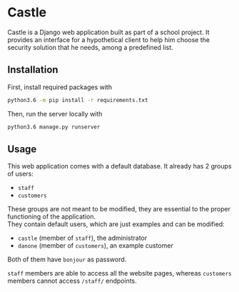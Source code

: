 # Castle

Castle is a Django web application built as part of a school project. It provides an interface for a hypothetical client to help him choose the security solution that he needs, among a predefined list.

## Installation

First, install required packages with

```bash
python3.6 -m pip install -r requirements.txt
```

Then, run the server locally with

```bash
python3.6 manage.py runserver
```

## Usage


This web application comes with a default database. It already has 2 groups of users:
- `staff`
- `customers`

These groups are not meant to be modified, they are essential to the proper functioning of the application.  
They contain default users, which are just examples and can be modified:
- `castle` (member of `staff`), the administrator
- `danone` (member of `customers`), an example customer

Both of them have `bonjour` as password.

`staff` members are able to access all the website pages, whereas `customers` members cannot access `/staff/` endpoints.
